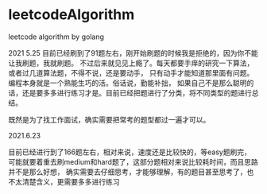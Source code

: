 # leetcodeAlgorithm

leetcode algorithm by golang

2021 5.25 
目前已经刷到了91题左右，刚开始刷题的时候我是拒绝的，因为你不能让我刷题，我就刷题。
不过后来就见见上瘾了。每天都要手痒的研究一下算法，或者过几道算法题，不得不说，还是要动手，
只有动手才能知道那里面有问题。编程本身就是一个熟能生巧的活。俗话说，勤能补拙，
如果自己不是那么聪明的话，还是要多多进行练习才是。目前已经把题进行了分类，将不同类型的题进行总结。


既然是为了找工作面试，确实需要把常考的题型都过一遍才可以。

2021.6.23

目前已经进行到了166题左右，相对来说，速度还是比较快的，等easy题刷完，
可能就要着重去刷medium和hard题了，这部分题相对来说比较耗时间，而且思路并不是那么好想，
确实需要去仔细思考，才能够理解，有的题目甚至思考了，也不太清楚含义，更需要多多进行练习

 